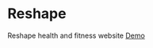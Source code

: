 # Reshape
Reshape health and fitness website
<a href="http://reshape.herokuapp.com/" target="_blank"> Demo </a>
